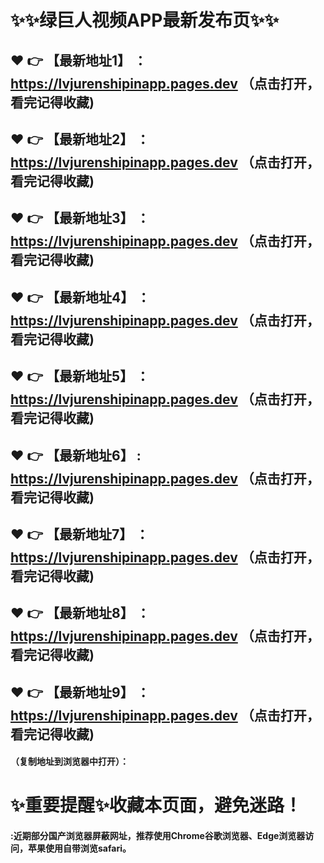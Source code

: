 # :sparkles::sparkles:绿巨人视频APP最新发布页:sparkles::sparkles:

 :heart: :point_right: 【最新地址1】 ：https://lvjurenshipinapp.pages.dev   （点击打开，看完记得收藏)
 ------
 :heart: :point_right: 【最新地址2】 ：https://lvjurenshipinapp.pages.dev   （点击打开，看完记得收藏)
 ------
 :heart: :point_right: 【最新地址3】 ：https://lvjurenshipinapp.pages.dev   （点击打开，看完记得收藏)
 ------
 :heart: :point_right: 【最新地址4】 ：https://lvjurenshipinapp.pages.dev   （点击打开，看完记得收藏)
 ------
 :heart: :point_right: 【最新地址5】 ：https://lvjurenshipinapp.pages.dev   （点击打开，看完记得收藏)
 ------
 :heart: :point_right: 【最新地址6】 : https://lvjurenshipinapp.pages.dev   （点击打开，看完记得收藏)
 ------
 :heart: :point_right: 【最新地址7】 ：https://lvjurenshipinapp.pages.dev   （点击打开，看完记得收藏)
 ------
 :heart: :point_right: 【最新地址8】 ：https://lvjurenshipinapp.pages.dev   （点击打开，看完记得收藏)
 ------
 :heart: :point_right: 【最新地址9】 ：https://lvjurenshipinapp.pages.dev   （点击打开，看完记得收藏)
  ------

  
#### （复制地址到浏览器中打开）：
# :sparkles:重要提醒:sparkles:收藏本页面，避免迷路！
#### :近期部分国产浏览器屏蔽网址，推荐使用Chrome谷歌浏览器、Edge浏览器访问，苹果使用自带浏览safari。
